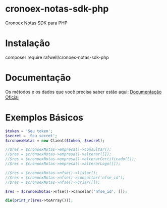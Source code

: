 # cronoex-notas-sdk-php
Cronoex Notas SDK para PHP

# Instalação

composer require rafwell/cronoex-notas-sdk-php

# Documentação

Os métodos e os dados que você precisa saber estão aqui: [Documentação Oficial](https://documenter.getpostman.com/view/767873/T1DsBGJD)

# Exemplos Básicos

```php
$token = 'Seu token';
$secret = 'Seu secret';
$cronoexNotas = new Client($token, $secret);

//$res = $cronoexNotas->empresa()->consultar();
//$res = $cronoexNotas->empresa()->alterar([]);
//$res = $cronoexNotas->empresa()->alterarCertificado([]);
//$res = $cronoexNotas->empresa()->alterarLogo([]);

//$res = $cronoexNotas->nfse()->listar();
//$res = $cronoexNotas->nfse()->consultar('nfse_id');
//$res = $cronoexNotas->nfse()->criar([]);

$res = $cronoexNotas->nfse()->cancelar('nfse_id', []);

die(print_r($res->toArray()));
```